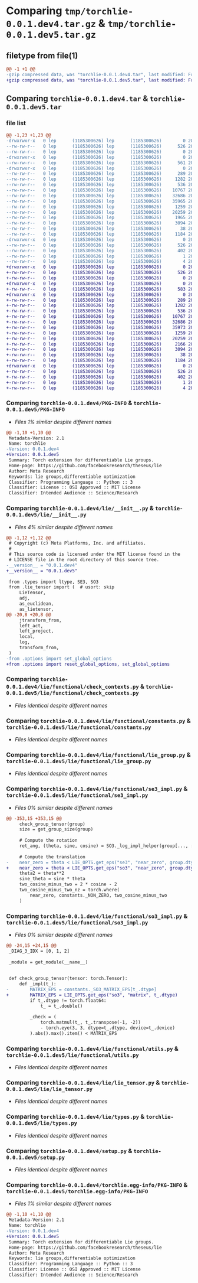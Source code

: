 # Comparing `tmp/torchlie-0.0.1.dev4.tar.gz` & `tmp/torchlie-0.0.1.dev5.tar.gz`

## filetype from file(1)

```diff
@@ -1 +1 @@
-gzip compressed data, was "torchlie-0.0.1.dev4.tar", last modified: Fri Jun  2 19:35:27 2023, max compression
+gzip compressed data, was "torchlie-0.0.1.dev5.tar", last modified: Fri Jun  2 21:06:38 2023, max compression
```

## Comparing `torchlie-0.0.1.dev4.tar` & `torchlie-0.0.1.dev5.tar`

### file list

```diff
@@ -1,23 +1,23 @@
-drwxrwxr-x   0 lep      (1185300626) lep      (1185300626)        0 2023-06-02 19:35:27.493326 torchlie-0.0.1.dev4/
--rw-rw-r--   0 lep      (1185300626) lep      (1185300626)      526 2023-06-02 19:35:27.491773 torchlie-0.0.1.dev4/PKG-INFO
--rw-rw-r--   0 lep      (1185300626) lep      (1185300626)        0 2023-05-31 14:51:18.000000 torchlie-0.0.1.dev4/README.md
-drwxrwxr-x   0 lep      (1185300626) lep      (1185300626)        0 2023-06-02 19:35:27.444626 torchlie-0.0.1.dev4/lie/
--rw-rw-r--   0 lep      (1185300626) lep      (1185300626)      561 2023-06-02 19:35:12.000000 torchlie-0.0.1.dev4/lie/__init__.py
-drwxrwxr-x   0 lep      (1185300626) lep      (1185300626)        0 2023-06-02 19:35:27.472423 torchlie-0.0.1.dev4/lie/functional/
--rw-rw-r--   0 lep      (1185300626) lep      (1185300626)      289 2023-06-02 17:13:39.000000 torchlie-0.0.1.dev4/lie/functional/__init__.py
--rw-rw-r--   0 lep      (1185300626) lep      (1185300626)     1282 2023-05-31 14:51:18.000000 torchlie-0.0.1.dev4/lie/functional/check_contexts.py
--rw-rw-r--   0 lep      (1185300626) lep      (1185300626)      536 2023-06-02 16:51:55.000000 torchlie-0.0.1.dev4/lie/functional/constants.py
--rw-rw-r--   0 lep      (1185300626) lep      (1185300626)    10767 2023-05-31 14:51:18.000000 torchlie-0.0.1.dev4/lie/functional/lie_group.py
--rw-rw-r--   0 lep      (1185300626) lep      (1185300626)    32686 2023-06-02 17:57:25.000000 torchlie-0.0.1.dev4/lie/functional/se3_impl.py
--rw-rw-r--   0 lep      (1185300626) lep      (1185300626)    35965 2023-06-02 17:31:58.000000 torchlie-0.0.1.dev4/lie/functional/so3_impl.py
--rw-rw-r--   0 lep      (1185300626) lep      (1185300626)     1259 2023-05-31 14:51:18.000000 torchlie-0.0.1.dev4/lie/functional/utils.py
--rw-rw-r--   0 lep      (1185300626) lep      (1185300626)    20259 2023-05-31 14:51:18.000000 torchlie-0.0.1.dev4/lie/lie_tensor.py
--rw-rw-r--   0 lep      (1185300626) lep      (1185300626)     1965 2023-06-02 16:51:55.000000 torchlie-0.0.1.dev4/lie/options.py
--rw-rw-r--   0 lep      (1185300626) lep      (1185300626)     3094 2023-05-31 14:51:18.000000 torchlie-0.0.1.dev4/lie/types.py
--rw-rw-r--   0 lep      (1185300626) lep      (1185300626)       38 2023-06-02 19:35:27.494307 torchlie-0.0.1.dev4/setup.cfg
--rw-rw-r--   0 lep      (1185300626) lep      (1185300626)     1184 2023-05-31 14:51:18.000000 torchlie-0.0.1.dev4/setup.py
-drwxrwxr-x   0 lep      (1185300626) lep      (1185300626)        0 2023-06-02 19:35:27.487278 torchlie-0.0.1.dev4/torchlie.egg-info/
--rw-rw-r--   0 lep      (1185300626) lep      (1185300626)      526 2023-06-02 19:35:27.000000 torchlie-0.0.1.dev4/torchlie.egg-info/PKG-INFO
--rw-rw-r--   0 lep      (1185300626) lep      (1185300626)      402 2023-06-02 19:35:27.000000 torchlie-0.0.1.dev4/torchlie.egg-info/SOURCES.txt
--rw-rw-r--   0 lep      (1185300626) lep      (1185300626)        1 2023-06-02 19:35:27.000000 torchlie-0.0.1.dev4/torchlie.egg-info/dependency_links.txt
--rw-rw-r--   0 lep      (1185300626) lep      (1185300626)        4 2023-06-02 19:35:27.000000 torchlie-0.0.1.dev4/torchlie.egg-info/top_level.txt
+drwxrwxr-x   0 lep      (1185300626) lep      (1185300626)        0 2023-06-02 21:06:38.101780 torchlie-0.0.1.dev5/
+-rw-rw-r--   0 lep      (1185300626) lep      (1185300626)      526 2023-06-02 21:06:38.100315 torchlie-0.0.1.dev5/PKG-INFO
+-rw-rw-r--   0 lep      (1185300626) lep      (1185300626)        0 2023-05-31 14:51:18.000000 torchlie-0.0.1.dev5/README.md
+drwxrwxr-x   0 lep      (1185300626) lep      (1185300626)        0 2023-06-02 21:06:38.048425 torchlie-0.0.1.dev5/lie/
+-rw-rw-r--   0 lep      (1185300626) lep      (1185300626)      583 2023-06-02 20:20:32.000000 torchlie-0.0.1.dev5/lie/__init__.py
+drwxrwxr-x   0 lep      (1185300626) lep      (1185300626)        0 2023-06-02 21:06:38.078567 torchlie-0.0.1.dev5/lie/functional/
+-rw-rw-r--   0 lep      (1185300626) lep      (1185300626)      289 2023-06-02 17:13:39.000000 torchlie-0.0.1.dev5/lie/functional/__init__.py
+-rw-rw-r--   0 lep      (1185300626) lep      (1185300626)     1282 2023-05-31 14:51:18.000000 torchlie-0.0.1.dev5/lie/functional/check_contexts.py
+-rw-rw-r--   0 lep      (1185300626) lep      (1185300626)      536 2023-06-02 16:51:55.000000 torchlie-0.0.1.dev5/lie/functional/constants.py
+-rw-rw-r--   0 lep      (1185300626) lep      (1185300626)    10767 2023-05-31 14:51:18.000000 torchlie-0.0.1.dev5/lie/functional/lie_group.py
+-rw-rw-r--   0 lep      (1185300626) lep      (1185300626)    32686 2023-06-02 19:50:24.000000 torchlie-0.0.1.dev5/lie/functional/se3_impl.py
+-rw-rw-r--   0 lep      (1185300626) lep      (1185300626)    35973 2023-06-02 19:39:01.000000 torchlie-0.0.1.dev5/lie/functional/so3_impl.py
+-rw-rw-r--   0 lep      (1185300626) lep      (1185300626)     1259 2023-05-31 14:51:18.000000 torchlie-0.0.1.dev5/lie/functional/utils.py
+-rw-rw-r--   0 lep      (1185300626) lep      (1185300626)    20259 2023-05-31 14:51:18.000000 torchlie-0.0.1.dev5/lie/lie_tensor.py
+-rw-rw-r--   0 lep      (1185300626) lep      (1185300626)     2166 2023-06-02 20:21:09.000000 torchlie-0.0.1.dev5/lie/options.py
+-rw-rw-r--   0 lep      (1185300626) lep      (1185300626)     3094 2023-05-31 14:51:18.000000 torchlie-0.0.1.dev5/lie/types.py
+-rw-rw-r--   0 lep      (1185300626) lep      (1185300626)       38 2023-06-02 21:06:38.102854 torchlie-0.0.1.dev5/setup.cfg
+-rw-rw-r--   0 lep      (1185300626) lep      (1185300626)     1184 2023-05-31 14:51:18.000000 torchlie-0.0.1.dev5/setup.py
+drwxrwxr-x   0 lep      (1185300626) lep      (1185300626)        0 2023-06-02 21:06:38.095300 torchlie-0.0.1.dev5/torchlie.egg-info/
+-rw-rw-r--   0 lep      (1185300626) lep      (1185300626)      526 2023-06-02 21:06:37.000000 torchlie-0.0.1.dev5/torchlie.egg-info/PKG-INFO
+-rw-rw-r--   0 lep      (1185300626) lep      (1185300626)      402 2023-06-02 21:06:37.000000 torchlie-0.0.1.dev5/torchlie.egg-info/SOURCES.txt
+-rw-rw-r--   0 lep      (1185300626) lep      (1185300626)        1 2023-06-02 21:06:37.000000 torchlie-0.0.1.dev5/torchlie.egg-info/dependency_links.txt
+-rw-rw-r--   0 lep      (1185300626) lep      (1185300626)        4 2023-06-02 21:06:37.000000 torchlie-0.0.1.dev5/torchlie.egg-info/top_level.txt
```

### Comparing `torchlie-0.0.1.dev4/PKG-INFO` & `torchlie-0.0.1.dev5/PKG-INFO`

 * *Files 1% similar despite different names*

```diff
@@ -1,10 +1,10 @@
 Metadata-Version: 2.1
 Name: torchlie
-Version: 0.0.1.dev4
+Version: 0.0.1.dev5
 Summary: Torch extension for differentiable Lie groups.
 Home-page: https://github.com/facebookresearch/theseus/lie
 Author: Meta Research
 Keywords: lie groups,differentiable optimization
 Classifier: Programming Language :: Python :: 3
 Classifier: License :: OSI Approved :: MIT License
 Classifier: Intended Audience :: Science/Research
```

### Comparing `torchlie-0.0.1.dev4/lie/__init__.py` & `torchlie-0.0.1.dev5/lie/__init__.py`

 * *Files 4% similar despite different names*

```diff
@@ -1,12 +1,12 @@
 # Copyright (c) Meta Platforms, Inc. and affiliates.
 #
 # This source code is licensed under the MIT license found in the
 # LICENSE file in the root directory of this source tree.
-__version__ = "0.0.1.dev4"
+__version__ = "0.0.1.dev5"
 
 from .types import ltype, SE3, SO3
 from .lie_tensor import (  # usort: skip
     LieTensor,
     adj,
     as_euclidean,
     as_lietensor,
@@ -20,8 +20,8 @@
     jtransform_from,
     left_act,
     left_project,
     local,
     log,
     transform_from,
 )
-from .options import set_global_options
+from .options import reset_global_options, set_global_options
```

### Comparing `torchlie-0.0.1.dev4/lie/functional/check_contexts.py` & `torchlie-0.0.1.dev5/lie/functional/check_contexts.py`

 * *Files identical despite different names*

### Comparing `torchlie-0.0.1.dev4/lie/functional/constants.py` & `torchlie-0.0.1.dev5/lie/functional/constants.py`

 * *Files identical despite different names*

### Comparing `torchlie-0.0.1.dev4/lie/functional/lie_group.py` & `torchlie-0.0.1.dev5/lie/functional/lie_group.py`

 * *Files identical despite different names*

### Comparing `torchlie-0.0.1.dev4/lie/functional/se3_impl.py` & `torchlie-0.0.1.dev5/lie/functional/se3_impl.py`

 * *Files 0% similar despite different names*

```diff
@@ -353,15 +353,15 @@
     check_group_tensor(group)
     size = get_group_size(group)
 
     # Compute the rotation
     ret_ang, (theta, sine, cosine) = SO3._log_impl_helper(group[..., :3])
 
     # Compute the translation
-    near_zero = theta < LIE_OPTS.get_eps("se3", "near_zero", group.dtype)
+    near_zero = theta < LIE_OPTS.get_eps("so3", "near_zero", group.dtype)
     theta2 = theta**2
     sine_theta = sine * theta
     two_cosine_minus_two = 2 * cosine - 2
     two_cosine_minus_two_nz = torch.where(
         near_zero, constants._NON_ZERO, two_cosine_minus_two
     )
```

### Comparing `torchlie-0.0.1.dev4/lie/functional/so3_impl.py` & `torchlie-0.0.1.dev5/lie/functional/so3_impl.py`

 * *Files 0% similar despite different names*

```diff
@@ -24,15 +24,15 @@
 _DIAG_3_IDX = [0, 1, 2]
 
 _module = get_module(__name__)
 
 
 def check_group_tensor(tensor: torch.Tensor):
     def _impl(t_):
-        MATRIX_EPS = constants._SO3_MATRIX_EPS[t_.dtype]
+        MATRIX_EPS = LIE_OPTS.get_eps("so3", "matrix", t_.dtype)
         if t_.dtype != torch.float64:
             t_ = t_.double()
 
         _check = (
             torch.matmul(t_, t_.transpose(-1, -2))
             - torch.eye(3, 3, dtype=t_.dtype, device=t_.device)
         ).abs().max().item() < MATRIX_EPS
```

### Comparing `torchlie-0.0.1.dev4/lie/functional/utils.py` & `torchlie-0.0.1.dev5/lie/functional/utils.py`

 * *Files identical despite different names*

### Comparing `torchlie-0.0.1.dev4/lie/lie_tensor.py` & `torchlie-0.0.1.dev5/lie/lie_tensor.py`

 * *Files identical despite different names*

### Comparing `torchlie-0.0.1.dev4/lie/types.py` & `torchlie-0.0.1.dev5/lie/types.py`

 * *Files identical despite different names*

### Comparing `torchlie-0.0.1.dev4/setup.py` & `torchlie-0.0.1.dev5/setup.py`

 * *Files identical despite different names*

### Comparing `torchlie-0.0.1.dev4/torchlie.egg-info/PKG-INFO` & `torchlie-0.0.1.dev5/torchlie.egg-info/PKG-INFO`

 * *Files 1% similar despite different names*

```diff
@@ -1,10 +1,10 @@
 Metadata-Version: 2.1
 Name: torchlie
-Version: 0.0.1.dev4
+Version: 0.0.1.dev5
 Summary: Torch extension for differentiable Lie groups.
 Home-page: https://github.com/facebookresearch/theseus/lie
 Author: Meta Research
 Keywords: lie groups,differentiable optimization
 Classifier: Programming Language :: Python :: 3
 Classifier: License :: OSI Approved :: MIT License
 Classifier: Intended Audience :: Science/Research
```

